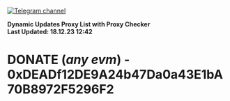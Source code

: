[![Telegram channel](https://img.shields.io/endpoint?url=https://runkit.io/damiankrawczyk/telegram-badge/branches/master?url=https://t.me/n4z4v0d)](https://t.me/n4z4v0d) 

**Dynamic Updates Proxy List with Proxy Checker**  
**Last Updated: 18.12.23 12:42**

# DONATE (_any evm_) - 0xDEADf12DE9A24b47Da0a43E1bA70B8972F5296F2
